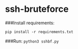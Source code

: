 # ssh-bruteforce
###Install requirements:
```
pip install -r requirements.txt
```
###Run:
```python3 sshbf.py```
